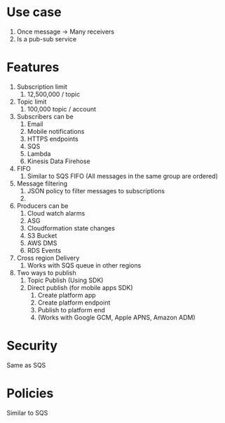 


# Use case
   1. Once message -> Many receivers
   2. Is a pub-sub service


# Features

1. Subscription limit
   1. 12,500,000 / topic
2. Topic limit
   1. 100,000 topic / account
3. Subscribers can be
   1. Email
   2. Mobile notifications
   3. HTTPS endpoints
   4. SQS
   5. Lambda
   6. Kinesis Data Firehose
4. FIFO
   1. Similar to SQS FIFO (All messages in the same group are ordered)
5. Message filtering
   1. JSON policy to filter messages to subscriptions
   2. 
6. Producers can be
   1. Cloud watch alarms
   2. ASG
   3. Cloudformation state changes
   4. S3 Bucket
   5. AWS DMS
   6. RDS Events
7. Cross region Delivery
   1. Works with SQS queue in other regions
8. Two ways to publish
   1. Topic Publish (Using SDK)
   2. Direct publish (for mobile apps SDK)
      1. Create platform app
      2. Create platform endpoint
      3. Publish to platform end
      4. (Works with Google GCM, Apple APNS, Amazon ADM)

# Security

Same as SQS


# Policies

Similar to SQS
